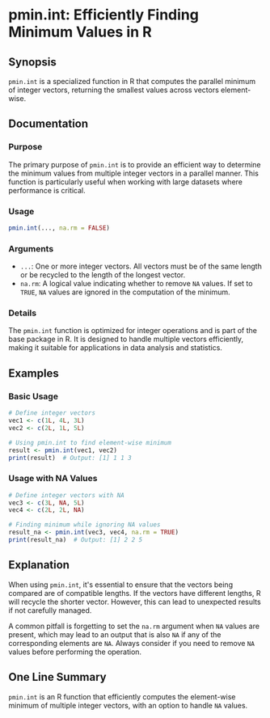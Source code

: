 <!--
Meta Description: # pmin.int: Efficiently Finding Minimum Values in R ## Synopsis `pmin.int` is a specialized function in R that computes the parallel minimum of intege...
Meta Keywords: vectors, pmin, int, values, minimum
-->

# pmin.int: Efficiently Finding Minimum Values in R

## Synopsis
`pmin.int` is a specialized function in R that computes the parallel minimum of integer vectors, returning the smallest values across vectors element-wise. 

## Documentation

### Purpose
The primary purpose of `pmin.int` is to provide an efficient way to determine the minimum values from multiple integer vectors in a parallel manner. This function is particularly useful when working with large datasets where performance is critical.

### Usage
```R
pmin.int(..., na.rm = FALSE)
```

### Arguments
- `...`: One or more integer vectors. All vectors must be of the same length or be recycled to the length of the longest vector.
- `na.rm`: A logical value indicating whether to remove `NA` values. If set to `TRUE`, `NA` values are ignored in the computation of the minimum.

### Details
The `pmin.int` function is optimized for integer operations and is part of the base package in R. It is designed to handle multiple vectors efficiently, making it suitable for applications in data analysis and statistics.

## Examples

### Basic Usage
```R
# Define integer vectors
vec1 <- c(1L, 4L, 3L)
vec2 <- c(2L, 1L, 5L)

# Using pmin.int to find element-wise minimum
result <- pmin.int(vec1, vec2)
print(result)  # Output: [1] 1 1 3
```

### Usage with NA Values
```R
# Define integer vectors with NA
vec3 <- c(3L, NA, 5L)
vec4 <- c(2L, 2L, NA)

# Finding minimum while ignoring NA values
result_na <- pmin.int(vec3, vec4, na.rm = TRUE)
print(result_na)  # Output: [1] 2 2 5
```

## Explanation
When using `pmin.int`, it's essential to ensure that the vectors being compared are of compatible lengths. If the vectors have different lengths, R will recycle the shorter vector. However, this can lead to unexpected results if not carefully managed.

A common pitfall is forgetting to set the `na.rm` argument when `NA` values are present, which may lead to an output that is also `NA` if any of the corresponding elements are `NA`. Always consider if you need to remove `NA` values before performing the operation.

## One Line Summary
`pmin.int` is an R function that efficiently computes the element-wise minimum of multiple integer vectors, with an option to handle `NA` values.